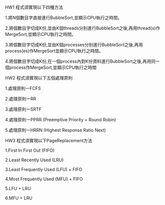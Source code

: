 HW1 程式須實現以下四種方法

1.將N個數目字直接進行BubbleSort,並顯示CPU執行之時間。

2.將個數目字切成K份,並由K個threads分别進行BubbleSort之後,再用thread(s)作MergeSort,並顯示CPU執行之時間。

3.將個數目字切成K份,並由K個processes分别進行BubbleSort之後,再用process(es)作MergeSort並顯示CPU執行之時間。

4.將個數目字切成K份,在一個process內對K份資料進行BubbleSort之後,再用同一個process作MergeSort,並顯示CPU執行之時間



HW2 程式須實現以下五個處理原則

1.處理原則一FCFS

2.處理原則一RR

3.處理原則一SRTF

4.處理原則一PPRR (Preemptive Priority + Round Robin)

5.處理原則一HRRN (Highest Response Ratio Next)



HW3 程式須實現以下PageReplacement方法

1.First In First Out (FIFO)

2.Least Recently Used (LRU)

3.Least Frequently Used (LFU) + FIFO

4.Most Frequently Used (MFU) + FIFO

5.LFU + LRU

6.MFU + LRU
